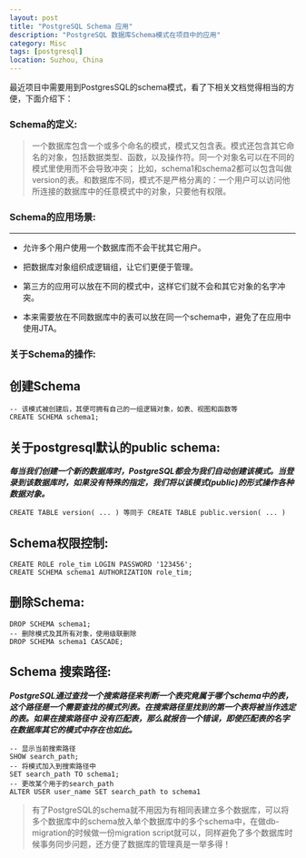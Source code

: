 ```yaml
---
layout: post
title: "PostgreSQL Schema 应用"
description: "PostgreSQL 数据库Schema模式在项目中的应用"
category: Misc
tags: [postgresql]
location: Suzhou, China
---
```


最近项目中需要用到PostgresSQL的schema模式，看了下相关文档觉得相当的方便，下面介绍下：

### Schema的定义:

> 一个数据库包含一个或多个命名的模式，模式又包含表。模式还包含其它命名的对象，包括数据类型、函数，以及操作符。同一个对象名可以在不同的模式里使用而不会导致冲突； 比如，schema1和schema2都可以包含叫做version的表。和数据库不同，模式不是严格分离的：一个用户可以访问他所连接的数据库中的任意模式中的对象，只要他有权限。

### Schema的应用场景:
---

* 允许多个用户使用一个数据库而不会干扰其它用户。

* 把数据库对象组织成逻辑组，让它们更便于管理。

* 第三方的应用可以放在不同的模式中，这样它们就不会和其它对象的名字冲突。

* 本来需要放在不同数据库中的表可以放在同一个schema中，避免了在应用中使用JTA。

### 关于Schema的操作:

## 创建Schema

    -- 该模式被创建后，其便可拥有自己的一组逻辑对象，如表、视图和函数等
    CREATE SCHEMA schema1;

## 关于postgresql默认的public schema:

_**每当我们创建一个新的数据库时，PostgreSQL都会为我们自动创建该模式。当登录到该数据库时，如果没有特殊的指定，我们将以该模式(public)的形式操作各种数据对象。**_

    CREATE TABLE version( ... ) 等同于 CREATE TABLE public.version( ... )

## Schema权限控制:

    CREATE ROLE role_tim LOGIN PASSWORD '123456';
    CREATE SCHEMA schema1 AUTHORIZATION role_tim;

## 删除Schema:

    DROP SCHEMA schema1;
    -- 删除模式及其所有对象，使用级联删除
    DROP SCHEMA schema1 CASCADE;

## Schema 搜索路径:

_**PostgreSQL通过查找一个搜索路径来判断一个表究竟属于哪个schema中的表，这个路径是一个需要查找的模式列表。在搜索路径里找到的第一个表将被当作选定的表。如果在搜索路径中 没有匹配表，那么就报告一个错误，即使匹配表的名字在数据库其它的模式中存在也如此。**_

    -- 显示当前搜索路径
    SHOW search_path;
    -- 将模式加入到搜索路径中
    SET search_path TO schema1;
    -- 更改某个用于的search_path
    ALTER USER user_name SET search_path to schema1

> 有了PostgreSQL的schema就不用因为有相同表建立多个数据库，可以将多个数据库中的schema放入单个数据库中的多个schema中，在做db-migration的时候做一份migration script就可以，同样避免了多个数据库时候事务同步问题，还方便了数据库的管理真是一举多得！


